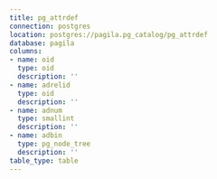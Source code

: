 ```yaml
---
title: pg_attrdef
connection: postgres
location: postgres://pagila.pg_catalog/pg_attrdef
database: pagila
columns:
- name: oid
  type: oid
  description: ''
- name: adrelid
  type: oid
  description: ''
- name: adnum
  type: smallint
  description: ''
- name: adbin
  type: pg_node_tree
  description: ''
table_type: table
---
```


